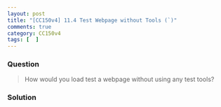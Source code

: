 ```yaml
---
layout: post
title: "[CC150v4] 11.4 Test Webpage without Tools (`)"
comments: true
category: CC150v4
tags: [  ]
---
```


### Question

> How would you load test a webpage without using any test tools?

### Solution


